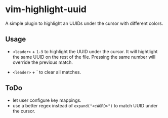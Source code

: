# vim-highlight-uuid

A simple plugin to highlight an UUIDs under the cursor with different colors.

## Usage 

 * `<leader>` + `1-9` to highlight the UUID under the cursor. It will hightlight the same UUID on the rest of the file. Pressing the same number will override the previous match.

 * `<leader>` + \` to clear all matches.


 ## ToDo

  * let user configure key mappings.
  * use a better regex instead of `expand("<cWORD>")` to match UUID under the cursor.





